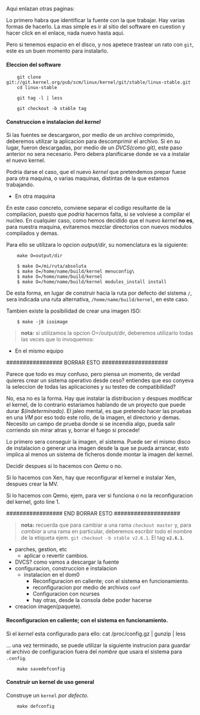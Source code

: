 Aqui enlazan otras paginas:

Lo primero habra que identificar la fuente con la que trabajar. Hay varias formas de
hacerlo. La mas simple es ir al sitio del software en cuestion y hacer click en el 
enlace, nada nuevo hasta aqui.

Pero si tenemos espacio en el disco, y nos apetece trastear un rato con `git`, este es
un buen momento para instalarlo.

#### Eleccion del software

		git clone git://git.kernel.org/pub/scm/linux/kernel/git/stable/linux-stable.git
		cd linux-stable
		
		git tag -l | less
		
		git checkout -b stable tag

#### Construccion e instalacion del _kernel_

Si las fuentes se descargaron, por medio  de un archivo comprimido, deberemos
utilizar la aplicacion para descomprimir el archivo.
Si en su lugar, fueron descargadas, por medio de un _DVCS(como git)_, este paso 
anterior no sera necesario. Pero debera planificarse donde se va a instalar el nuevo
kernel.

Podria darse el caso, que el nuevo  _kernel_ que pretendemos prepar fuese para 
otra maquina, o varias maquinas, distintas de la que estamos trabajando.

- En otra maquina

En este caso concreto, conviene separar el codigo resultante de la compilacion,
puesto que _podria_ hacernos falta, si se volviese a compilar el nucleo.
En cualquier caso, como hemos decidido que el nuevo _kernel_ __no es__, para
nuestra maquina, evitaremos mezclar directorios con nuevos modulos compilados y
demas.

Para ello se utilizara lo opcion _output/dir_, su nomenclatura es la siguiente:

		make O=output/dir
		
		$ make O=/mi/ruta/absoluta
		$ make O=/home/name/build/kernel menuconfig\
		$ make O=/home/name/build/kernel
		$ make O=/home/name/build/kernel modules_install install


De esta forma, en lugar de construir hacia la ruta por defecto del sistema `/`,
sera indicada una ruta alternativa, `/home/name/build/kernel`, en este caso.


Tambien existe la posibilidad de crear una imagen ISO:

		$ make -j8 isoimage


> __nota:__ si utilizamos la opcion O=/output/dir, deberemos utilizarlo todas
> las veces que lo invoquemos:
		

- En el mismo equipo

################# BORRAR ESTO ####################

Parece que todo es muy confuso, pero piensa un momento, de verdad quieres crear
un sistema operativo desde ceso? entiendes que eso conyeva la seleccion de todas
las aplicaciones y su testeo de compatibilidad?

No, esa no es la forma. Hay que instalar la distribucion y despues modificar el kernel,
de lo contrario estariamos hablando de un proyecto que puede durar _$(indeterminado)_.
El jaleo mental, es que pretendo hacer las pruebas en una _VM_ por eso todo este rollo,
de la imagen, el directorio y demas. Necesito un campo de prueba donde si se incendia
algo, pueda salir corriendo sin mirar atras y, borrar el fuego si procede!

Lo primero sera conseguir la imagen, el sistema. Puede ser el mismo disco de instalacion
o generar una imagen desde la que se pueda arrancar, esto implica al menos un sistema
de ficheros donde montar la imagen del kernel.

Decidir despues si lo hacemos con _Qemu_ o no.

Si lo hacemos con Xen, hay que reconfigurar el kernel e instalar Xen, despues crear
la MV.

Si lo hacemos con Qemo, ejem, para ver si funciona o no la reconfiguracion del 
kernel, goto line 1.

################# END BORRAR ESTO ####################

> __nota:__ recuerda que para cambiar a una rama `checkout master` y, para
> _cambiar_ a una rama en particular, deberemos escribir todo el nombre de 
> la etiqueta ejem. `git checkout -b stable v2.6.1`. El tag __`v2.6.1`__.


- parches, gestion, etc
	- aplicar o revertir cambios.	
- DVCS? como vamos a descargar la fuente
- configuracion, construccion e instalacion
	- instalacion en el dom0
		- Reconfiguracion en caliente; con el sistema en funcionamiento.		
		- reconfiguracion por medio de archivos `conf` 
		- Configuracion con ncurses		 
		- hay otras, desde la consola debe poder hacerse
- creacion imagen(paquete).





#### Reconfiguracion en caliente; con el sistema en funcionamiento.

Si el _kernel_ esta configurado para ello:
		cat /proc/config.gz | gunzip | less

... una vez terminado, se puede utilizar la siguiente instrucion para
guardar el archivo de configuracion fuera del _nombre_ que usara el
sistema para `.config`.

		make savedefconfig
		
#### Construir un kernel de uso general

Construye un `kernel` _por defecto_.

		make defconfig

